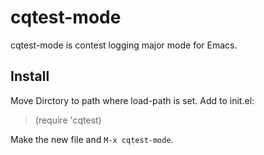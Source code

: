 # cqtest-mode
cqtest-mode is contest logging major mode for Emacs.

## Install
Move Dirctory to path where load-path is set.
Add to init.el:

> (require 'cqtest)

Make the new file and `M-x cqtest-mode`.

